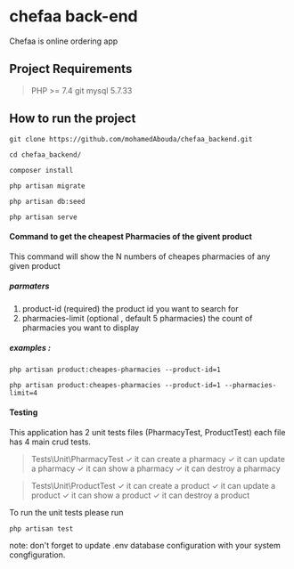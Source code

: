 # chefaa back-end
Chefaa is online ordering app
## Project Requirements

> PHP >= 7.4
> git
> mysql 5.7.33

## How to run the project
    git clone https://github.com/mohamedAbouda/chefaa_backend.git

	cd chefaa_backend/

    composer install

    php artisan migrate

	php artisan db:seed

	php artisan serve

#### Command to get the cheapest Pharmacies of the givent product
This command will show the N numbers of cheapes pharmacies of any given product
##### parmaters

 1. product-id (required) the product id you want to search for
 2. pharmacies-limit (optional , default 5 pharmacies) the count of pharmacies you want to display

##### examples :

    php artisan product:cheapes-pharmacies --product-id=1

    php artisan product:cheapes-pharmacies --product-id=1 --pharmacies-limit=4


#### Testing
This application has 2 unit tests files (PharmacyTest, ProductTest) each file has 4 main crud tests.

>  Tests\Unit\PharmacyTest
  ✓ it can create a pharmacy
  ✓ it can update a pharmacy
  ✓ it can show a pharmacy
  ✓ it can destroy a pharmacy

>    Tests\Unit\ProductTest
      ✓ it can create a product
       ✓ it can update a product
       ✓ it can show a product
       ✓ it can destroy a product

To run the unit tests please run

    php artisan test
note: don't forget to update .env database configuration with your system congfiguration.
